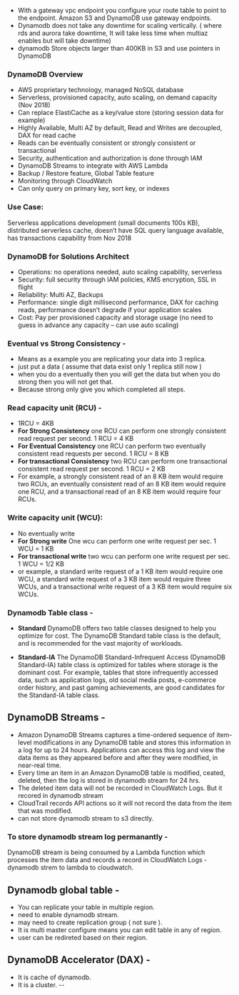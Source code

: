 - With a gateway vpc endpoint you configure your route table to point to the endpoint. Amazon S3 and DynamoDB use gateway endpoints.
- Dynamodb does not take any downtime for scaling vertically. ( where rds and aurora take downtime, It will take less time when multiaz enables but will take downtime)
- dynamodb Store objects larger than 400KB in S3 and use pointers in DynamoDB

### DynamoDB Overview
- AWS proprietary technology, managed NoSQL database
- Serverless, provisioned capacity, auto scaling, on demand capacity (Nov 2018)
- Can replace ElastiCache as a key/value store (storing session data for example)
- Highly Available, Multi AZ by default, Read and Writes are decoupled, DAX for read cache
- Reads can be eventually consistent or strongly consistent or transactional
- Security, authentication and authorization is done through IAM
- DynamoDB Streams to integrate with AWS Lambda
- Backup / Restore feature, Global Table feature
- Monitoring through CloudWatch
- Can only query on primary key, sort key, or indexes

### Use Case: 
Serverless applications development (small documents 100s KB), distributed serverless cache, doesn’t have SQL query language available, has transactions capability from Nov 2018

### DynamoDB for Solutions Architect
- Operations: no operations needed, auto scaling capability, serverless
- Security: full security through IAM policies, KMS encryption, SSL in flight
- Reliability: Multi AZ, Backups
- Performance: single digit millisecond performance, DAX for caching 
reads, performance doesn’t degrade if your application scales
- Cost: Pay per provisioned capacity and storage usage (no need to guess 
in advance any capacity – can use auto scaling)

### Eventual vs Strong Consistency -
- Means as a example you are replicating your data into 3 replica. 
- just put a data ( assume that data exist only 1 replica still now )
- when you do a eventually then you will get the data but when you do strong then you will not get that.
- Because strong only give you which completed all steps.

### Read capacity unit (RCU) -
- 1RCU = 4KB
- **For Strong Consistency** one RCU can perform one strongly consistent read request per second.  1 RCU = 4 KB
- **For Eventual Consistency** one RCU can perform two eventually consistent read requests per second.  1 RCU = 8 KB
- **For transactional Consistency** two RCU can perform one transactional consistent read request per second.  1 RCU = 2 KB
- For example, a strongly consistent read of an 8 KB item would require two RCUs, an eventually consistent read of an 8 KB item would require one RCU, and a transactional read of an 8 KB item would require four RCUs. 

### Write capacity unit (WCU):
- No eventually write
- **For Strong write** One wcu can perform one write request per sec. 1 WCU = 1 KB
- **For transactional write** two wcu can perform one write request per sec. 1 WCU = 1/2 KB
- or example, a standard write request of a 1 KB item would require one WCU, a standard write request of a 3 KB item would require three WCUs, and a transactional write request of a 3 KB item would require six WCUs.

### Dynamodb Table class -

- **Standard** DynamoDB offers two table classes designed to help you optimize for cost. The DynamoDB Standard table class is the default, and is recommended for the vast majority of workloads. 
 
- **Standard-IA** The DynamoDB Standard-Infrequent Access (DynamoDB Standard-IA) table class is optimized for tables where storage is the dominant cost. For example, tables that store infrequently accessed data, such as application logs, old social media posts, e-commerce order history, and past gaming achievements, are good candidates for the Standard-IA table class.


## DynamoDB Streams -
- Amazon DynamoDB Streams captures a time-ordered sequence of item-level modifications in any DynamoDB table and stores this information in a log for up to 24 hours. Applications can access this log and view the data items as they appeared before and after they were modified, in near-real time.
- Every time an item in an Amazon DynamoDB table is modified, ceated, deleted, then the log is stored in dynamodb stream for 24 hrs.
- The deleted item data will not be recorded in CloudWatch Logs. But it recored in dynamodb stream
- CloudTrail records API actions so it will not record the data from the item that was modified.
- can not store dynamodb stream to s3 directly.
### To store dynamodb stream log permanantly -
DynamoDB stream is being consumed by a Lambda function which processes the item data and records a record in CloudWatch Logs - dynamodb strem to lambda to cloudwatch.

## Dynamodb global table -
- You can replicate your table in multiple region.
- need to enable dynamodb stream.
- may need to create replication group ( not sure ).
- It is multi master configure means you can edit table in any of region.
- user can be redireted based on their region.

## DynamoDB Accelerator (DAX) -
- It is cache of dynamodb.
- It is a cluster.
--
